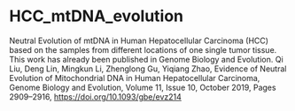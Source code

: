 # HCC_mtDNA_evolution
Neutral Evolution of mtDNA in Human Hepatocellular Carcinoma (HCC) based on the samples from different locations of one single tumor tissue.
This work has already been published in Genome Biology and Evolution.
Qi Liu, Deng Lin, Mingkun Li, Zhenglong Gu, Yiqiang Zhao, Evidence of Neutral Evolution of Mitochondrial DNA in Human Hepatocellular Carcinoma, Genome Biology and Evolution, Volume 11, Issue 10, October 2019, Pages 2909–2916, https://doi.org/10.1093/gbe/evz214
